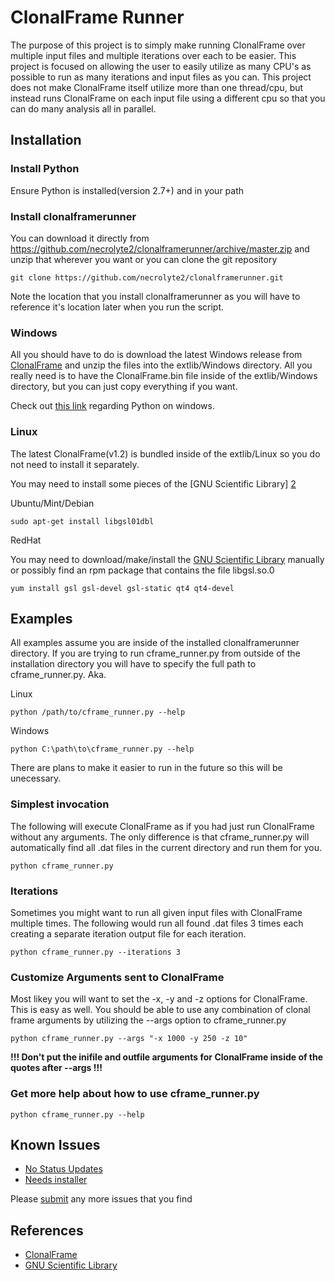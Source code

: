 # ClonalFrame Runner

The purpose of this project is to simply make running ClonalFrame over multiple 
input files and multiple iterations over each to be easier.
This project is focused on allowing the user to easily utilize as many CPU's as 
possible to run as many iterations and input files as you can.
This project does not make ClonalFrame itself utilize more than one thread/cpu, 
but instead runs ClonalFrame on each input file using a different cpu so that you can do many analysis all in parallel.

## Installation

### Install Python

Ensure Python is installed(version 2.7+) and in your path

### Install clonalframerunner

You can download it directly from https://github.com/necrolyte2/clonalframerunner/archive/master.zip and unzip that wherever
you want or you can clone the git repository
```
git clone https://github.com/necrolyte2/clonalframerunner.git
```
Note the location that you install clonalframerunner as you will have to reference it's location later when you run the script.

### Windows

All you should have to do is download the latest Windows release from [ClonalFrame][1] and unzip the files into
the extlib/Windows directory.
All you really need is to have the ClonalFrame.bin file inside of the extlib/Windows directory, but you can just copy
everything if you want.

Check out [this link](http://docs.python.org/2/faq/windows.html#how-do-i-run-a-python-program-under-windows) regarding Python on windows.

### Linux

The latest ClonalFrame(v1.2) is bundled inside of the extlib/Linux so you do not
need to install it separately.

You may need to install some pieces of the [GNU Scientific Library] [2]

Ubuntu/Mint/Debian
```
sudo apt-get install libgsl01dbl
```
RedHat

You may need to download/make/install the [GNU Scientific Library][2] manually or possibly find an rpm package that 
contains the file libgsl.so.0

```
yum install gsl gsl-devel gsl-static qt4 qt4-devel
```

## Examples

All examples assume you are inside of the installed clonalframerunner directory. If you are trying to run cframe_runner.py from outside of the installation directory you will have to specify the full path to cframe_runner.py.
Aka.

Linux
```
python /path/to/cframe_runner.py --help
```
Windows
```
python C:\path\to\cframe_runner.py --help
```
There are plans to make it easier to run in the future so this will be unecessary.

### Simplest invocation

The following will execute ClonalFrame as if you had just run ClonalFrame without any arguments.
The only difference is that cframe_runner.py will automatically find all .dat files in the current directory
and run them for you.
```
python cframe_runner.py
```

### Iterations

Sometimes you might want to run all given input files with ClonalFrame multiple times.
The following would run all found .dat files 3 times each creating a separate iteration output file for each iteration.
```
python cframe_runner.py --iterations 3
```

### Customize Arguments sent to ClonalFrame

Most likey you will want to set the -x, -y and -z options for ClonalFrame. This is easy as well.
You should be able to use any combination of clonal frame arguments by utilizing the --args option to cframe_runner.py

```
python cframe_runner.py --args "-x 1000 -y 250 -z 10"
```
__!!! Don't put the inifile and outfile arguments for ClonalFrame inside of the quotes after --args !!!__


### Get more help about how to use cframe_runner.py
```
python cframe_runner.py --help
```

## Known Issues

* [No Status Updates](https://github.com/necrolyte2/clonalframerunner/issues/1)
* [Needs installer](https://github.com/necrolyte2/clonalframerunner/issues/2)

Please [submit](https://github.com/necrolyte2/clonalframerunner/issues) any more issues that you find

## References

* [ClonalFrame][1]
* [GNU Scientific Library][2]

[1]: http://www.xavierdidelot.xtreemhost.com/clonalframe.htm    "ClonalFrame"
[2]: http://www.gnu.org/software/gsl/    "GNU Scientific Library"

